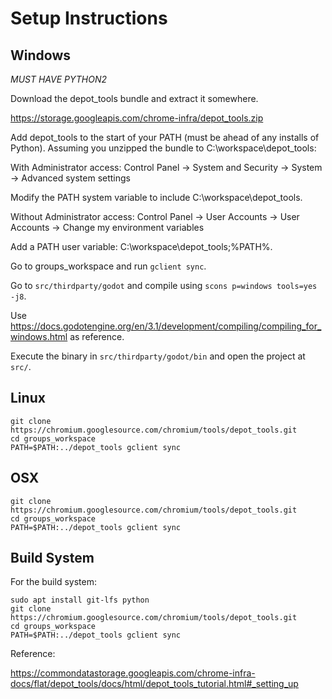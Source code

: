 # Setup Instructions

## Windows

*MUST HAVE PYTHON2*

Download the depot_tools bundle and extract it somewhere.

https://storage.googleapis.com/chrome-infra/depot_tools.zip

Add depot_tools to the start of your PATH (must be ahead of any installs of Python). Assuming you unzipped the bundle to C:\workspace\depot_tools:

With Administrator access:
Control Panel → System and Security → System → Advanced system settings

Modify the PATH system variable to include C:\workspace\depot_tools.

Without Administrator access:
Control Panel → User Accounts → User Accounts → Change my environment variables

Add a PATH user variable: C:\workspace\depot_tools;%PATH%.

Go to groups_workspace and run `gclient sync`.

Go to `src/thirdparty/godot` and compile using `scons p=windows tools=yes -j8`.

Use https://docs.godotengine.org/en/3.1/development/compiling/compiling_for_windows.html as reference.

Execute the binary in `src/thirdparty/godot/bin` and open the project at `src/`.

## Linux

```
git clone https://chromium.googlesource.com/chromium/tools/depot_tools.git
cd groups_workspace
PATH=$PATH:../depot_tools gclient sync
```

## OSX


```
git clone https://chromium.googlesource.com/chromium/tools/depot_tools.git
cd groups_workspace
PATH=$PATH:../depot_tools gclient sync
```

## Build System

For the build system:

```
sudo apt install git-lfs python
git clone https://chromium.googlesource.com/chromium/tools/depot_tools.git
cd groups_workspace
PATH=$PATH:../depot_tools gclient sync
``` 

Reference:

https://commondatastorage.googleapis.com/chrome-infra-docs/flat/depot_tools/docs/html/depot_tools_tutorial.html#_setting_up